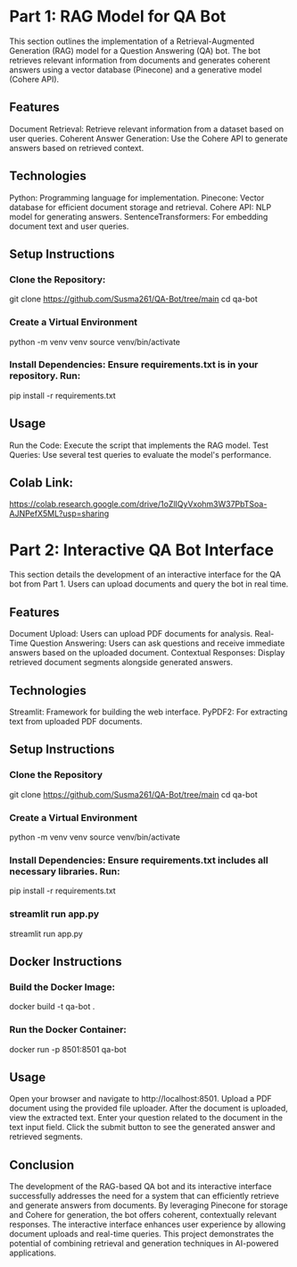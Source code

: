 # Part 1: RAG Model for QA Bot
This section outlines the implementation of a Retrieval-Augmented Generation (RAG) model for a Question Answering (QA) bot. The bot retrieves relevant information from documents and generates coherent answers using a vector database (Pinecone) and a generative model (Cohere API).

## Features
Document Retrieval: Retrieve relevant information from a dataset based on user queries.
Coherent Answer Generation: Use the Cohere API to generate answers based on retrieved context.

## Technologies
Python: Programming language for implementation.
Pinecone: Vector database for efficient document storage and retrieval.
Cohere API: NLP model for generating answers.
SentenceTransformers: For embedding document text and user queries.

## Setup Instructions
### Clone the Repository:
git clone https://github.com/Susma261/QA-Bot/tree/main
cd qa-bot

### Create a Virtual Environment
python -m venv venv
source venv/bin/activate  

### Install Dependencies: Ensure requirements.txt is in your repository. Run:
pip install -r requirements.txt

## Usage
Run the Code: Execute the script that implements the RAG model.
Test Queries: Use several test queries to evaluate the model's performance.

## Colab Link: 
https://colab.research.google.com/drive/1oZlIQyVxohm3W37PbTSoa-AJNPefX5ML?usp=sharing

# Part 2: Interactive QA Bot Interface
This section details the development of an interactive interface for the QA bot from Part 1. Users can upload documents and query the bot in real time.

## Features
Document Upload: Users can upload PDF documents for analysis.
Real-Time Question Answering: Users can ask questions and receive immediate answers based on the uploaded document.
Contextual Responses: Display retrieved document segments alongside generated answers.

## Technologies
Streamlit: Framework for building the web interface.
PyPDF2: For extracting text from uploaded PDF documents.

## Setup Instructions
### Clone the Repository
git clone https://github.com/Susma261/QA-Bot/tree/main
cd qa-bot

### Create a Virtual Environment
python -m venv venv
source venv/bin/activate  

### Install Dependencies: Ensure requirements.txt includes all necessary libraries. Run:
pip install -r requirements.txt

### streamlit run app.py
streamlit run app.py

## Docker Instructions
### Build the Docker Image:
docker build -t qa-bot .

### Run the Docker Container:
docker run -p 8501:8501 qa-bot

## Usage
Open your browser and navigate to http://localhost:8501.
Upload a PDF document using the provided file uploader.
After the document is uploaded, view the extracted text.
Enter your question related to the document in the text input field.
Click the submit button to see the generated answer and retrieved segments.

## Conclusion
The development of the RAG-based QA bot and its interactive interface successfully addresses the need for a system that can efficiently retrieve and generate answers from documents. By leveraging Pinecone for storage and Cohere for generation, the bot offers coherent, contextually relevant responses. The interactive interface enhances user experience by allowing document uploads and real-time queries. This project demonstrates the potential of combining retrieval and generation techniques in AI-powered applications.










